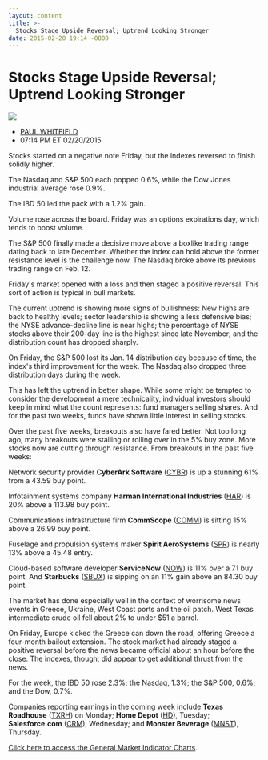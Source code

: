 ```yaml
---
layout: content
title: >-
  Stocks Stage Upside Reversal; Uptrend Looking Stronger
date: 2015-02-20 19:14 -0800
---
```



Stocks Stage Upside Reversal; Uptrend Looking Stronger
=======================================================


![](https://www.investors.com/wp-content/uploads/ibd-migrated-images/MPv_150223_635600437754730229.png)

* [PAUL WHITFIELD](https://www.investors.com/author/whitfieldp/ "Posts by PAUL WHITFIELD")
* 07:14 PM ET 02/20/2015




  

Stocks started on a negative note Friday, but the indexes reversed to finish solidly higher.

  

The Nasdaq and S&P 500 each popped 0.6%, while the Dow Jones industrial average rose 0.9%.

  

The IBD 50 led the pack with a 1.2% gain.

  

Volume rose across the board. Friday was an options expirations day, which tends to boost volume.

  

The S&P 500 finally made a decisive move above a boxlike trading range dating back to late December. Whether the index can hold above the former resistance level is the challenge now. The Nasdaq broke above its previous trading range on Feb. 12.

  

Friday's market opened with a loss and then staged a positive reversal. This sort of action is typical in bull markets.

  

The current uptrend is showing more signs of bullishness: New highs are back to healthy levels; sector leadership is showing a less defensive bias; the NYSE advance-decline line is near highs; the percentage of NYSE stocks above their 200-day line is the highest since late November; and the distribution count has dropped sharply.

  

On Friday, the S&P 500 lost its Jan. 14 distribution day because of time, the index's third improvement for the week. The Nasdaq also dropped three distribution days during the week.

  

This has left the uptrend in better shape. While some might be tempted to consider the development a mere technicality, individual investors should keep in mind what the count represents: fund managers selling shares. And for the past two weeks, funds have shown little interest in selling stocks.

  

Over the past five weeks, breakouts also have fared better. Not too long ago, many breakouts were stalling or rolling over in the 5% buy zone. More stocks now are cutting through resistance. From breakouts in the past five weeks:

  

Network security provider **CyberArk Software** ([CYBR](https://research.investors.com/quote.aspx?symbol=CYBR)) is up a stunning 61% from a 43.59 buy point.

  

Infotainment systems company **Harman International Industries** ([HAR](https://research.investors.com/quote.aspx?symbol=HAR)) is 20% above a 113.98 buy point.

  

Communications infrastructure firm **CommScope** ([COMM](https://research.investors.com/quote.aspx?symbol=COMM)) is sitting 15% above a 26.99 buy point.

  

Fuselage and propulsion systems maker **Spirit AeroSystems** ([SPR](https://research.investors.com/quote.aspx?symbol=SPR)) is nearly 13% above a 45.48 entry.

  

Cloud-based software developer **ServiceNow** ([NOW](https://research.investors.com/quote.aspx?symbol=NOW)) is 11% over a 71 buy point. And **Starbucks** ([SBUX](https://research.investors.com/quote.aspx?symbol=SBUX)) is sipping on an 11% gain above an 84.30 buy point.

  

The market has done especially well in the context of worrisome news events in Greece, Ukraine, West Coast ports and the oil patch. West Texas intermediate crude oil fell about 2% to under $51 a barrel.

  

On Friday, Europe kicked the Greece can down the road, offering Greece a four-month bailout extension. The stock market had already staged a positive reversal before the news became official about an hour before the close. The indexes, though, did appear to get additional thrust from the news.

  

For the week, the IBD 50 rose 2.3%; the Nasdaq, 1.3%; the S&P 500, 0.6%; and the Dow, 0.7%.

  

Companies reporting earnings in the coming week include **Texas Roadhouse** ([TXRH](https://research.investors.com/quote.aspx?symbol=TXRH)) on Monday; **Home Depot** ([HD](https://research.investors.com/quote.aspx?symbol=HD)), Tuesday; **Salesforce.com** ([CRM](https://research.investors.com/quote.aspx?symbol=CRM)), Wednesday; and **Monster Beverage** ([MNST](https://research.investors.com/quote.aspx?symbol=MNST)), Thursday.

  

[Click here to access the General Market Indicator Charts](https://www.investors.com/pdf/GMI_022315.pdf).




